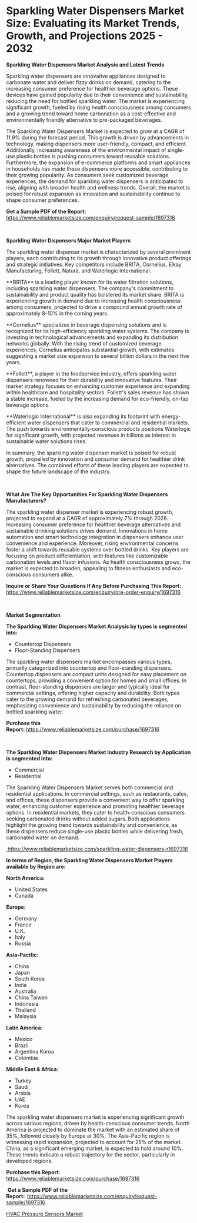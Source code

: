<p><h1>Sparkling Water Dispensers Market Size: Evaluating its Market Trends, Growth, and Projections 2025 - 2032</h1></p><p><strong>Sparkling Water Dispensers Market Analysis and Latest Trends</strong></p>
<p><p>Sparkling water dispensers are innovative appliances designed to carbonate water and deliver fizzy drinks on demand, catering to the increasing consumer preference for healthier beverage options. These devices have gained popularity due to their convenience and sustainability, reducing the need for bottled sparkling water. The market is experiencing significant growth, fueled by rising health consciousness among consumers and a growing trend toward home carbonation as a cost-effective and environmentally friendly alternative to pre-packaged beverages.</p><p>The Sparkling Water Dispensers Market is expected to grow at a CAGR of 11.9% during the forecast period. This growth is driven by advancements in technology, making dispensers more user-friendly, compact, and efficient. Additionally, increasing awareness of the environmental impact of single-use plastic bottles is pushing consumers toward reusable solutions. Furthermore, the expansion of e-commerce platforms and smart appliances in households has made these dispensers more accessible, contributing to their growing popularity. As consumers seek customized beverage experiences, the demand for sparkling water dispensers is anticipated to rise, aligning with broader health and wellness trends. Overall, the market is poised for robust expansion as innovation and sustainability continue to shape consumer preferences.</p></p>
<p><strong>Get a Sample PDF of the Report:&nbsp;</strong> <a href="https://www.reliablemarketsize.com/enquiry/request-sample/1697316?utm_campaign=3104&utm_medium=2&utm_source=Github&utm_content=ia&utm_term=11042025&utm_id=sparkling-water-dispensers">https://www.reliablemarketsize.com/enquiry/request-sample/1697316</a></p>
<p>&nbsp;</p>
<p><strong>Sparkling Water Dispensers Major Market Players</strong></p>
<p><p>The sparkling water dispenser market is characterized by several prominent players, each contributing to its growth through innovative product offerings and strategic initiatives. Key competitors include BRITA, Cornelius, Elkay Manufacturing, Follett, Natura, and Waterlogic International.</p><p>**BRITA** is a leading player known for its water filtration solutions, including sparkling water dispensers. The company's commitment to sustainability and product quality has bolstered its market share. BRITA is experiencing growth in demand due to increasing health consciousness among consumers, projected to drive a compound annual growth rate of approximately 8-10% in the coming years.</p><p>**Cornelius** specializes in beverage dispensing solutions and is recognized for its high-efficiency sparkling water systems. The company is investing in technological advancements and expanding its distribution networks globally. With the rising trend of customized beverage experiences, Cornelius anticipates substantial growth, with estimates suggesting a market size expansion to several billion dollars in the next five years.</p><p>**Follett**, a player in the foodservice industry, offers sparkling water dispensers renowned for their durability and innovative features. Their market strategy focuses on enhancing customer experience and expanding within healthcare and hospitality sectors. Follett's sales revenue has shown a stable increase, fueled by the increasing demand for eco-friendly, on-tap beverage options.</p><p>**Waterlogic International** is also expanding its footprint with energy-efficient water dispensers that cater to commercial and residential markets. The push towards environmentally-conscious products positions Waterlogic for significant growth, with projected revenues in billions as interest in sustainable water solutions rises.</p><p>In summary, the sparkling water dispenser market is poised for robust growth, propelled by innovation and consumer demand for healthier drink alternatives. The combined efforts of these leading players are expected to shape the future landscape of the industry.</p></p>
<p>&nbsp;</p>
<p><strong>What Are The Key Opportunities For Sparkling Water Dispensers Manufacturers?</strong></p>
<p><p>The sparkling water dispenser market is experiencing robust growth, projected to expand at a CAGR of approximately 7% through 2028. Increasing consumer preference for healthier beverage alternatives and sustainable drinking solutions drives demand. Innovations in home automation and smart technology integration in dispensers enhance user convenience and experience. Moreover, rising environmental concerns foster a shift towards reusable systems over bottled drinks. Key players are focusing on product differentiation, with features like customizable carbonation levels and flavor infusions. As health consciousness grows, the market is expected to broaden, appealing to fitness enthusiasts and eco-conscious consumers alike.</p></p>
<p><strong>Inquire or Share Your Questions If Any Before Purchasing This Report:</strong> <a href="https://www.reliablemarketsize.com/enquiry/pre-order-enquiry/1697316?utm_campaign=3104&utm_medium=2&utm_source=Github&utm_content=ia&utm_term=11042025&utm_id=sparkling-water-dispensers">https://www.reliablemarketsize.com/enquiry/pre-order-enquiry/1697316</a></p>
<p>&nbsp;</p>
<p><strong>Market Segmentation</strong></p>
<p><strong>The Sparkling Water Dispensers Market Analysis by types is segmented into:</strong></p>
<p><ul><li>Countertop Dispensers</li><li>Floor–Standing Dispensers</li></ul></p>
<p><p>The sparkling water dispensers market encompasses various types, primarily categorized into countertop and floor-standing dispensers. Countertop dispensers are compact units designed for easy placement on countertops, providing a convenient option for homes and small offices. In contrast, floor-standing dispensers are larger and typically ideal for commercial settings, offering higher capacity and durability. Both types cater to the growing demand for refreshing carbonated beverages, emphasizing convenience and sustainability by reducing the reliance on bottled sparkling water.</p></p>
<p><strong>Purchase this Report:&nbsp;</strong><a href="https://www.reliablemarketsize.com/purchase/1697316?utm_campaign=3104&utm_medium=2&utm_source=Github&utm_content=ia&utm_term=11042025&utm_id=sparkling-water-dispensers">https://www.reliablemarketsize.com/purchase/1697316</a></p>
<p>&nbsp;</p>
<p><strong>The Sparkling Water Dispensers Market Industry Research by Application is segmented into:</strong></p>
<p><ul><li>Commercial</li><li>Residential</li></ul></p>
<p><p>The Sparkling Water Dispensers Market serves both commercial and residential applications. In commercial settings, such as restaurants, cafes, and offices, these dispensers provide a convenient way to offer sparkling water, enhancing customer experience and promoting healthier beverage options. In residential markets, they cater to health-conscious consumers seeking carbonated drinks without added sugars. Both applications highlight the growing trend towards sustainability and convenience, as these dispensers reduce single-use plastic bottles while delivering fresh, carbonated water on demand.</p></p>
<p><a href="https://www.reliablemarketsize.com/sparkling-water-dispensers-r1697316?utm_campaign=3104&utm_medium=2&utm_source=Github&utm_content=ia&utm_term=11042025&utm_id=sparkling-water-dispensers">&nbsp;https://www.reliablemarketsize.com/sparkling-water-dispensers-r1697316</a></p>
<p><strong>In terms of Region, the Sparkling Water Dispensers Market Players available by Region are:</strong></p>
<p>
    <p> <strong> North America: </strong>
        <ul>
            <li>United States</li>
            <li>Canada</li>
        </ul>
        </p> 
    <p> <strong> Europe: </strong>
        <ul>
            <li>Germany</li>
            <li>France</li>
            <li>U.K.</li>
            <li>Italy</li>
            <li>Russia</li>
        </ul>
        </p> 
    <p> <strong> Asia-Pacific: </strong>
        <ul>
            <li>China</li>
            <li>Japan</li>
            <li>South Korea</li>
            <li>India</li>
            <li>Australia</li>
            <li>China Taiwan</li>
            <li>Indonesia</li>
            <li>Thailand</li>
            <li>Malaysia</li>
        </ul>
        </p> 
    <p> <strong> Latin America: </strong>
        <ul>
            <li>Mexico</li>
            <li>Brazil</li>
            <li>Argentina Korea</li>
            <li>Colombia</li>
        </ul>
        </p> 
    <p> <strong> Middle East & Africa: </strong>
        <ul>
            <li>Turkey</li>
            <li>Saudi</li>
            <li>Arabia</li>
            <li>UAE</li>
            <li>Korea</li>
        </ul>
    </p>
    </p>
<p><p>The sparkling water dispensers market is experiencing significant growth across various regions, driven by health-conscious consumer trends. North America is projected to dominate the market with an estimated share of 35%, followed closely by Europe at 30%. The Asia-Pacific region is witnessing rapid expansion, projected to account for 25% of the market. China, as a significant emerging market, is expected to hold around 10%. These trends indicate a robust trajectory for the sector, particularly in developed regions.</p></p>
<p><strong>Purchase this Report: </strong><a href="https://www.reliablemarketsize.com/purchase/1697316?utm_campaign=3104&utm_medium=2&utm_source=Github&utm_content=ia&utm_term=11042025&utm_id=sparkling-water-dispensers">https://www.reliablemarketsize.com/purchase/1697316</a></p>
<p>&nbsp;<strong>Get a Sample PDF of the Report:&nbsp;&nbsp;</strong><a href="https://www.reliablemarketsize.com/enquiry/request-sample/1697316?utm_campaign=3104&utm_medium=2&utm_source=Github&utm_content=ia&utm_term=11042025&utm_id=sparkling-water-dispensers">https://www.reliablemarketsize.com/enquiry/request-sample/1697316</a></p>
<p><strong></strong></p>
<p><p><a href="https://github.com/deyniphytic/Market-Research-Report-List-1/blob/main/hvac-pressure-sensors-market.md?utm_campaign=3104&utm_medium=2&utm_source=Github&utm_content=ia&utm_term=11042025&utm_id=sparkling-water-dispensers">HVAC Pressure Sensors Market</a></p></p>